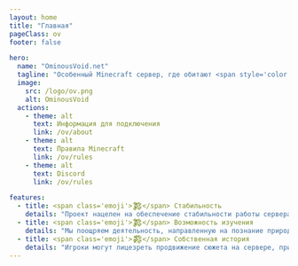 ```yaml
---
layout: home
title: "Главная"
pageClass: ov
footer: false

hero:
  name: "OminousVoid.net"
  tagline: "Особенный Minecraft сервер, где обитают <span style='color: #AA0000;'>паранормальные существа</span>"
  image:
    src: /logo/ov.png
    alt: OminousVoid
  actions:
    - theme: alt
      text: Информация для подключения
      link: /ov/about
    - theme: alt
      text: Правила Minecraft
      link: /ov/rules
    - theme: alt
      text: Discord
      link: /ov/rules

features:
  - title: <span class='emoji'>︎𒄆</span> Стабильность
    details: "Проект нацелен на обеспечение стабильности работы сервера и безопасности пребывания на нём."
  - title: <span class='emoji'>︎𒄆</span> Возможность изучения
    details: "Мы поощряем деятельность, направленную на познание природы явлений, происходящих на сервере."
  - title: <span class='emoji'>︎𒄃</span> Собственная история
    details: "Игроки могут лицезреть продвижение сюжета на сервере, при этом предсказывая и разбирая его."
---
```


<span style="color: transparent;">㙁�o~����å�����Kz����a���ٗ���Ɂ����痧MN���a������ă��薀�������⁧n������lĘ�la~�~`��𥒩�l��o</span>